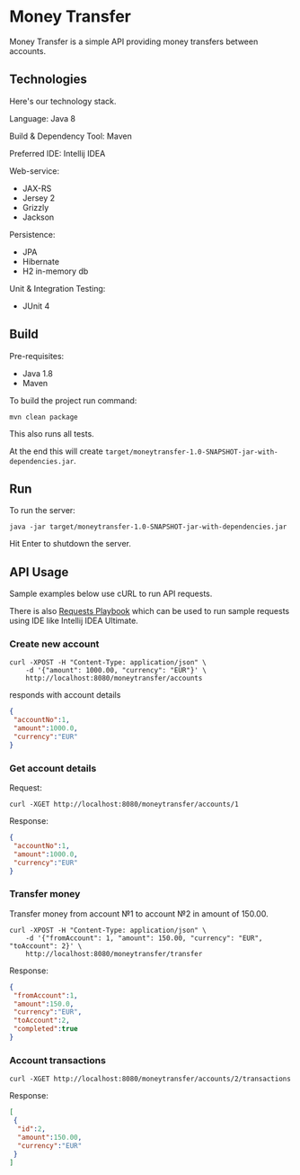 # Money Transfer

Money Transfer is a simple API providing money transfers 
between accounts.

## Technologies

Here's our technology stack.

Language: Java 8

Build & Dependency Tool: Maven

Preferred IDE: Intellij IDEA

Web-service: 
 - JAX-RS
 - Jersey 2
 - Grizzly 
 - Jackson
  
Persistence:
 - JPA
 - Hibernate
 - H2 in-memory db
 
Unit & Integration Testing: 
 - JUnit 4  

## Build

Pre-requisites:
 - Java 1.8
 - Maven

To build the project run command:

```
mvn clean package
```

This also runs all tests.

At the end this will create `target/moneytransfer-1.0-SNAPSHOT-jar-with-dependencies.jar`.

## Run 

To run the server:

```
java -jar target/moneytransfer-1.0-SNAPSHOT-jar-with-dependencies.jar 
```

Hit Enter to shutdown the server.

## API Usage

Sample examples below use cURL to run API requests.

There is also [Requests Playbook](playbook.http) which can be 
used to run sample requests using IDE like Intellij IDEA Ultimate.

### Create new account

```
curl -XPOST -H "Content-Type: application/json" \
    -d '{"amount": 1000.00, "currency": "EUR"}' \
    http://localhost:8080/moneytransfer/accounts
```

responds with account details

```json
{
 "accountNo":1,
 "amount":1000.0,
 "currency":"EUR"
}
```

### Get account details

Request: 
```
curl -XGET http://localhost:8080/moneytransfer/accounts/1
```

Response:
```json
{
 "accountNo":1,
 "amount":1000.0,
 "currency":"EUR"
}
```

### Transfer money

Transfer money from account №1 to account №2 in amount of 150.00.

```
curl -XPOST -H "Content-Type: application/json" \
    -d '{"fromAccount": 1, "amount": 150.00, "currency": "EUR", "toAccount": 2}' \
    http://localhost:8080/moneytransfer/transfer
```

Response:

```json
{
 "fromAccount":1,
 "amount":150.0,
 "currency":"EUR",
 "toAccount":2,
 "completed":true
}
```

### Account transactions

```
curl -XGET http://localhost:8080/moneytransfer/accounts/2/transactions
```

Response:

```json
[
 {
  "id":2,
  "amount":150.00,
  "currency":"EUR"
 }
]
```

